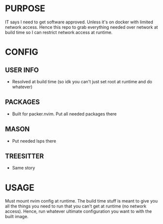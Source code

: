 # PURPOSE
IT says I need to get software approved. Unless it's on docker with limited network access. Hence this repo to grab everything needed over network at build time so I can restrict network access at runtime.

# CONFIG
## USER INFO
- Resolved at build time (so idk you can't just set root at runtime and do whatever)
## PACKAGES
- Built for packer.nvim. Put all needed packages there
## MASON
- Put needed lsps there
## TREESITTER
- Same story

# USAGE
Must mount nvim config at runtime. The build time stuff is meant to give you all the things you need to run that you can't get at runtime (no network access). Hence, run whatever ultimate configuration you want to with the built image.
